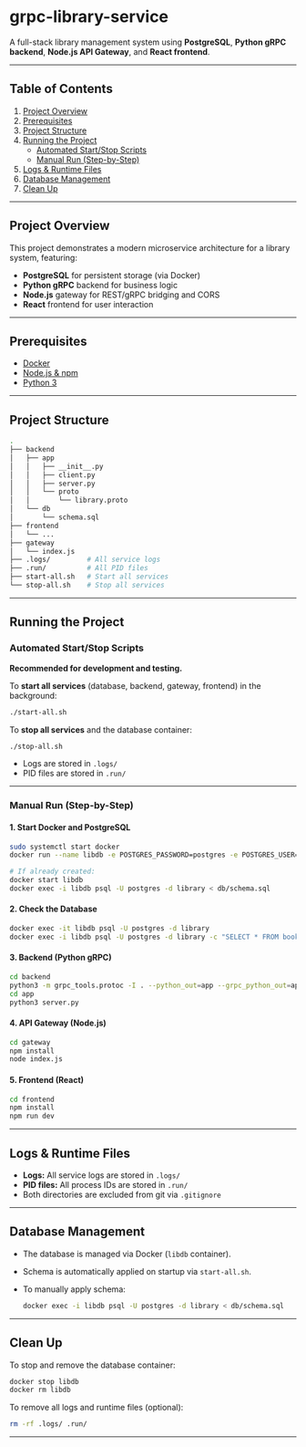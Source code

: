 # grpc-library-service

A full-stack library management system using **PostgreSQL**, **Python gRPC backend**, **Node.js API Gateway**, and **React frontend**.

---

## Table of Contents

1. [Project Overview](#project-overview)
2. [Prerequisites](#prerequisites)
3. [Project Structure](#project-structure)
4. [Running the Project](#running-the-project)
    - [Automated Start/Stop Scripts](#automated-startstop-scripts)
    - [Manual Run (Step-by-Step)](#manual-run-step-by-step)
5. [Logs & Runtime Files](#logs--runtime-files)
6. [Database Management](#database-management)
7. [Clean Up](#clean-up)

---

## Project Overview

This project demonstrates a modern microservice architecture for a library system, featuring:

- **PostgreSQL** for persistent storage (via Docker)
- **Python gRPC** backend for business logic
- **Node.js** gateway for REST/gRPC bridging and CORS
- **React** frontend for user interaction

---

## Prerequisites

- [Docker](https://www.docker.com/)
- [Node.js & npm](https://nodejs.org/)
- [Python 3](https://www.python.org/)

---

## Project Structure

```bash
.
├── backend
│   ├── app
│   │   ├── __init__.py
│   │   ├── client.py
│   │   ├── server.py
│   │   └── proto
│   │       └── library.proto
│   └── db
│       └── schema.sql
├── frontend
│   └── ...
├── gateway
│   └── index.js
├── .logs/         # All service logs
├── .run/          # All PID files
├── start-all.sh   # Start all services
└── stop-all.sh    # Stop all services
```

---

## Running the Project

### Automated Start/Stop Scripts

**Recommended for development and testing.**

To **start all services** (database, backend, gateway, frontend) in the background:

```bash
./start-all.sh
```

To **stop all services** and the database container:

```bash
./stop-all.sh
```

- Logs are stored in `.logs/`
- PID files are stored in `.run/`

---

### Manual Run (Step-by-Step)

#### 1. Start Docker and PostgreSQL

```bash
sudo systemctl start docker
docker run --name libdb -e POSTGRES_PASSWORD=postgres -e POSTGRES_USER=postgres -e POSTGRES_DB=library -p 5432:5432 -d postgres:16

# If already created:
docker start libdb
docker exec -i libdb psql -U postgres -d library < db/schema.sql
```

#### 2. Check the Database

```bash
docker exec -it libdb psql -U postgres -d library
docker exec -i libdb psql -U postgres -d library -c "SELECT * FROM books;"
```

#### 3. Backend (Python gRPC)

```bash
cd backend
python3 -m grpc_tools.protoc -I . --python_out=app --grpc_python_out=app ./proto/library.proto
cd app
python3 server.py
```

#### 4. API Gateway (Node.js)

```bash
cd gateway
npm install
node index.js
```

#### 5. Frontend (React)

```bash
cd frontend
npm install
npm run dev
```

---

## Logs & Runtime Files

- **Logs:** All service logs are stored in `.logs/`
- **PID files:** All process IDs are stored in `.run/`
- Both directories are excluded from git via `.gitignore`

---

## Database Management

- The database is managed via Docker (`libdb` container).
- Schema is automatically applied on startup via `start-all.sh`.
- To manually apply schema:

    ```bash
    docker exec -i libdb psql -U postgres -d library < db/schema.sql
    ```

---

## Clean Up

To stop and remove the database container:

```bash
docker stop libdb
docker rm libdb
```

To remove all logs and runtime files (optional):

```bash
rm -rf .logs/ .run/
```

---
